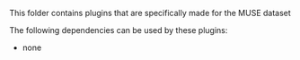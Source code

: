 This folder contains plugins that are specifically made for the MUSE dataset

The following dependencies can be used by these plugins:
- none
